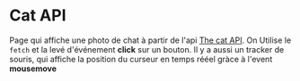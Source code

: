 # Cat API

Page qui affiche une photo de chat à partir de l'api [The cat API](https://thecatapi.com/).
On Utilise le `fetch` et la levé d'événement **click** sur un bouton.
Il y a aussi un tracker de souris, qui affiche la position du curseur en temps rééel gràce à l'event **mousemove**